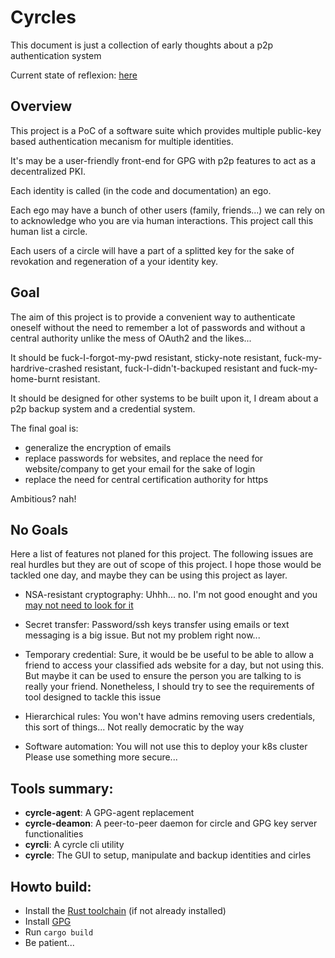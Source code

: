 Cyrcles
=======

This document is just a collection of early thoughts about a p2p authentication system

Current state of reflexion: [here](./thoughts.md)

Overview
--------

This project is a PoC of a software suite which provides multiple public-key based authentication mecanism for multiple identities.

It's may be a user-friendly front-end for GPG with p2p features to act as a decentralized PKI.

Each identity is called (in the code and documentation) an ego. 

Each ego may have a bunch of other users (family, friends...) we can rely on to acknowledge who you are via human interactions.
This project call this human list a circle.

Each users of a circle will have a part of a splitted key for the sake of revokation and regeneration of a your identity key.


Goal
----

The aim of this project is to provide a convenient way to authenticate oneself without the need to remember a lot of passwords and without a central authority unlike the mess of OAuth2 and the likes...

It should be fuck-I-forgot-my-pwd resistant, sticky-note resistant, fuck-my-hardrive-crashed resistant, fuck-I-didn't-backuped resistant and fuck-my-home-burnt resistant.

It should be designed for other systems to be built upon it, I dream about a p2p backup system and a credential system.

The final goal is:
  * generalize the encryption of emails 
  * replace passwords for websites, and replace the need for website/company to get your email for the sake of login
  * replace the need for central certification authority for https
  
Ambitious? nah!


No Goals
--------

Here a list of features not planed for this project. The following issues are real hurdles but they are out of scope of this project. 
I hope those would be tackled one day, and maybe they can be using this project as layer.

* NSA-resistant cryptography:
  Uhhh... no. I'm not good enought and you [may not need to look for it](https://xkcd.com/538/)

* Secret transfer: 
  Password/ssh keys transfer using emails or text messaging is a big issue. But not my problem right now...
  
* Temporary credential: 
  Sure, it would be be useful to be able to allow a friend to access your classified ads website for a day, but not using this. 
  But maybe it can be used to ensure the person you are talking to is really your friend.
  Nonetheless, I should try to see the requirements of tool designed to tackle this issue

* Hierarchical rules: 
  You won't have admins removing users credentials, this sort of things... 
  Not really democratic by the way

* Software automation: 
  You will not use this to deploy your k8s cluster
  Please use something more secure...






Tools summary:
--------------

* **cyrcle-agent**: A GPG-agent replacement
* **cyrcle-deamon**: A peer-to-peer daemon for circle and GPG key server functionalities
* **cyrcli**: A cyrcle cli utility
* **cyrcle**: The GUI to setup, manipulate and backup identities and cirles


Howto build:
------------

* Install the [Rust toolchain](https://www.rust-lang.org/tools/install) (if not already installed)
* Install [GPG](https://gnupg.org/download/)
* Run ```cargo build```
* Be patient...

